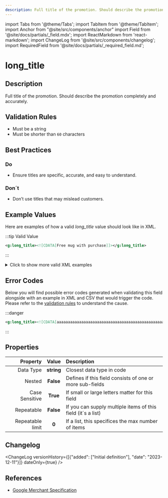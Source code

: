 ```yaml
---
description: Full title of the promotion. Should describe the promotion completely and accurately.
---
```


import Tabs from '@theme/Tabs';
import TabItem from '@theme/TabItem';
import Anchor from "@site/src/components/anchor"
import Field from '@site/docs/partials/_field.mdx';
import ReactMarkdown from 'react-markdown';
import ChangeLog from '@site/src/components/changelog';
import RequiredField from '@site/docs/partials/_required_field.md';

# long_title

<RequiredField/>

## Description

Full title of the promotion. Should describe the promotion completely and accurately.






## Validation Rules

- Must be a string
- Must be shorter than `60` characters


## Best Practices


### Do

- Ensure titles are specific, accurate, and easy to understand.



### Don´t

- Don’t use titles that may mislead customers.




## Example Values

Here are examples of how a valid *long_title* value should look like in XML.


:::tip Valid Value

```xml
<g:long_title><![CDATA[Free mug with purchase]]></g:long_title>
```

:::

<details>
  <summary>Click to show more valid XML examples</summary>
  <div>

```xml
<g:long_title><![CDATA[Free mug with purchase]]></g:long_title>
```


  </div>
</details>


## Error Codes

Below you will find possible error codes generated when validating this field alongside with an example in XML and CSV that would trigger the code. Please refer to the [validation rules](#validation-rules) to understand the cause.


:::danger <Anchor id="validation_invalid_length" title="validation_invalid_length" />

```xml
<g:long_title><![CDATA[aaaaaaaaaaaaaaaaaaaaaaaaaaaaaaaaaaaaaaaaaaaaaaaaaaaaaaaaaaaaa (more than 60 characters value)]]></g:long_title>
```

:::



## Properties

|     **Property** |         **Value**          | **Description**                                              |
|-----------------:|:--------------------------:|:-------------------------------------------------------------|
|        Data Type |    **string**     | Closest data type in code                                    |
|           Nested |      **False**      | Defines if this field consists of one or more sub-fields     |
|   Case Sensitive |  **True**  | If small or large letters matter for this field              |
|       Repeatable |    **False**    | If you can supply multiple items of this field (it´s a list) |
| Repeatable limit | **0** | If a list, this specifices the max number of items           |

## Changelog
<ChangeLog versionHistory={[{"added": ["Initial definition"], "date": "2023-12-11"}]} dateOnly={true} />

## References
- [Google Merchant Specification](https://support.google.com/merchants/answer/13838102)
